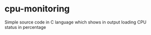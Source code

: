 # cpu-monitoring
Simple source code in C language which shows in output loading CPU status in percentage
